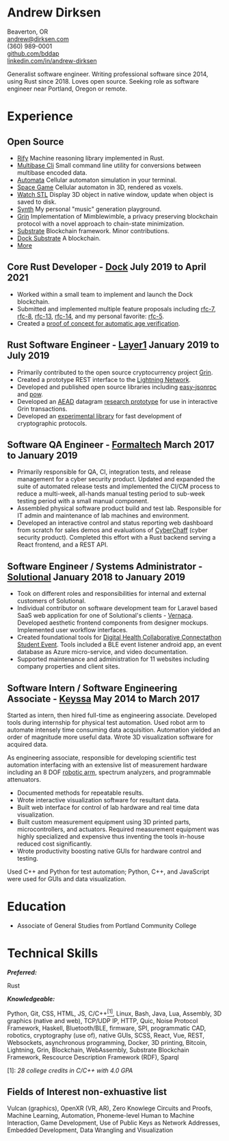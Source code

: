 # Andrew Dirksen

Beaverton, OR<br/>
andrew@dirksen.com<br/>
\(360\) 989-0001<br/>
[github.com/bddap](https://github.com/bddap)<br/>
[linkedin.com/in/andrew-dirksen](https://www.linkedin.com/in/andrew-dirksen)

Generalist software engineer. Writing professional software since 2014, using Rust since 2018. Loves open source. Seeking role as software engineer near Portland, Oregon or remote.

# Experience

## Open Source

* [Rify](https://github.com/docknetwork/rify) Machine reasoning library implemented in Rust.
* [Multibase Cli](https://github.com/docknetwork/multibase-cli) Small command line utility for conversions between multibase encoded data.
* [Automata](https://github.com/bddap/automata) Cellular automaton simulation in your terminal.
* [Space Game](https://github.com/bddap/space-game-bimensal) Cellular automaton in 3D, rendered as voxels.
* [Watch STL](https://github.com/bddap/watch-stl-rust) Display 3D object in native window, update when object is saved to disk.
* [Synth](https://github.com/bddap/synth0x01) My personal "music" generation playground.
* [Grin](https://github.com/mimblewimble/grin) Implementation of Mimblewimble, a privacy preserving blockchain protocol with a novel approach to chain-state minimization.
* [Substrate](https://github.com/paritytech/substrate) Blockchain framework. Minor contributions.
* [Dock Substrate](https://github.com/docknetwork/dock-substrate) A blockchain.
* [More](https://github.com/bddap)

## Core Rust Developer - [Dock](https://dock.io/) <span style="display: none;">-</span> <span class="date">July 2019 to April 2021</span>

- Worked within a small team to implement and launch the Dock blockchain.
- Submitted and implemented multiple feature proposals including [rfc-7](https://github.com/docknetwork/planning/blob/master/rfc/0007-anchoring.md), [rfc-8](https://github.com/docknetwork/planning/blob/master/rfc/0008-delegatable-credentials.md), [rfc-13](https://github.com/docknetwork/planning/blob/master/rfc/0013-public-delegation.md), [rfc-14](https://github.com/docknetwork/planning/blob/master/rfc/0014-public-attestation.md), and my personal favorite: [rfc-5](https://github.com/docknetwork/planning/blob/master/rfc/0005-claim-deduction.md).
- Created a [proof of concept for automatic age verification](https://www.youtube.com/watch?v=8bZwkqqQju4).

## Rust Software Engineer - [Layer1](https://www.layer1.capital/) <span style="display: none;">-</span> <span class="date">January 2019 to July 2019</span>

- Primarily contributed to the open source cryptocurrency project [Grin](https://grin.mw).
- Created a prototype REST interface to the [Lightning Network](https://en.wikipedia.org/wiki/Lightning_Network).
- Developed and published open source libraries including [easy-jsonrpc](https://crates.io/crates/easy-jsonrpc) and [pow](https://crates.io/crates/pow).
- Developed an [AEAD](https://en.wikipedia.org/wiki/Authenticated_encryption) datagram [research prototype](https://github.com/layer1capital/reprehensible) for use in interactive Grin transactions.
- Developed an [experimental library](https://github.com/bddap/sealed) for fast development of cryptographic protocols.

## Software QA Engineer - [Formaltech](https://formal.tech/) <span style="display: none;">-</span> <span class="date">March 2017 to January 2019</span>

- Primarily responsible for QA, CI, integration tests, and release management for a cyber security product. Updated and expanded the suite of automated release tests and implemented the CI/CM process to reduce a multi-week, all-hands manual testing period to sub-week testing period with a small manual component.
- Assembled physical software product build and test lab. Responsible for IT admin and maintenance of lab machines and environment.
- Developed an interactive control and status reporting web dashboard from scratch for sales demos and evaluations of [CyberChaff](https://galois.com/project/cyberchaff/) (cyber security product). Completed this effort with a Rust backend serving a React frontend, and a REST API.

## Software Engineer / Systems Administrator - [Solutional](https://solutionalinc.com/) <span style="display: none;">-</span> <span class="date">January 2018 to January 2019</span>

- Took on different roles and responsibilities for internal and external customers of Solutional.
- Individual contributor on software development team for Laravel based SaaS web application for one of Solutional's clients - [Vernaca](https://www.vernaca.com/). Developed aesthetic frontend components from designer mockups. Implemented user workflow interfaces.
- Created foundational tools for [Digital Health Collaborative Connectathon Student Event](https://www.dhcolab.com/events/). Tools included a BLE event listener android app, an event database as Azure micro-service, and video documentation.
- Supported maintenance and administration for 11 websites including company properties and client sites.

## Software Intern / Software Engineering Associate - [Keyssa](http://www.keyssa.com/) <span style="display: none;">-</span> <span class="date">May 2014 to March 2017</span>

Started as intern, then hired full-time as engineering associate. Developed tools during internship for physical test automation. Used robot arm to automate intensely time consuming data acquisition. Automation yielded an order of magnitude more useful data. Wrote 3D visualization software for acquired data.

As engineering associate, responsible for developing scientific test automation interfacing with an extensive list of measurement hardware including an 8 DOF [robotic arm](http://www.robai.com/), spectrum analyzers, and programmable attenuators.

- Documented methods for repeatable results.
- Wrote interactive visualization software for resultant data.
- Built web interface for control of lab hardware and real time data visualization.
- Built custom measurement equipment using 3D printed parts, microcontrollers, and actuators.
  Required measurement equipment was highly specialized and expensive thus inventing the tools in-house reduced cost significantly.
- Wrote productivity boosting native GUIs for hardware control and testing.

Used C++ and Python for test automation; Python, C++, and JavaScript were used for GUIs and data visualization.

# Education

- Associate of General Studies from Portland Community College

# Technical Skills

***Preferred:***

<p class="indent">Rust</p>

***Knowledgeable:***

<p class="indent">Python, Git, CSS, HTML, JS, C/C++<a href="#footnote1" title="28 college credits in C/C++ with 4.0 GPA"><sup>[1]</sup></a>, Linux, Bash, Java, Lua, Assembly, 3D graphics (native and web), TCP/UDP IP, HTTP, Quic, Noise Protocol Framework, Haskell, Bluetooth/BLE, firmware, SPI, programmatic CAD, robotics, cryptography (use of), native GUIs, SCSS, React, Vue, REST, Websockets, asynchronous programming, Docker, 3D printing, Bitcoin, Lightning, Grin, Blockchain, WebAssembly, Substrate Blockchain Framework, Rescource Description Framework (RDF), Sparql</p>

\[1\]: <i id="footnote1">28 college credits in C/C++ with 4.0 GPA</i>

## Fields of Interest <span style="display: none;">-</span> <span class="date">non-exhuastive list</span>

<p class="indent">Vulcan (graphics), OpenXR (VR, AR), Zero Knowlege Circuits and Proofs, Machine Learning, Automation, Phoneme-level Human to Machine Interaction, Game Development, Use of Public Keys as Network Addresses, Embedded Development, Data Wrangling and Visualization</p>
